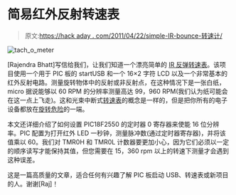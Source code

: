# 简易红外反射转速表

> 原文:[https://hack aday . com/2011/04/22/simple-IR-bounce-转速计/](https://hackaday.com/2011/04/22/simple-ir-bounce-tachometer/)

![](../Images/b2f97fe972814a1249bfc1df3e12ccc8.png "tach_o_meter")

[Rajendra Bhatt]写信给我们，让我们知道一个漂亮简单的 [IR 反弹转速表](http://embedded-lab.com/blog/?p=2425)。该项目使用一个用于 PIC 板的 startUSB 和一个 16×2 字符 LCD 以及一个非常基本的红外反射电路。测量旋转物体中的反射或非反射点，在这种情况下是一张白纸，micro 据说能够以 60 RPM 的分辨率测量高达 99，960 RPM(我们认为纸可能会在这一点上飞走)。这和光束中断式[转速表](http://hackaday.com/2011/01/28/simple-sensors-to-calculate-rpm/)的概念是一样的，但是把你所有的电子设备都放在[旋转危险](http://hackaday.com/2008/05/11/human-sync-optical-tachometer/)的一端。

本文还详细介绍了如何设置 PIC18F2550 的定时器 0 寄存器来使能 16 位分辨率。PIC 配置为打开红外 LED 一秒钟，测量脉冲数(通过定时器寄存器)，并将该值乘以 60。我们对 TMR0H 和 TMR0L 计数器要更加小心，因为它们必须以一定的顺序读写才能保持其值，但您需要在 15，360 rpm 以上的转速下测量才会遇到这种误差。

这是一篇高质量的文章，适合任何有兴趣了解 PIC 板启动 USB、转速表或新项目的人。谢谢[Raj]！